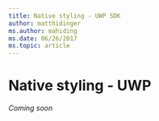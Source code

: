 ```yaml
---
title: Native styling - UWP SDK
author: matthidinger
ms.author: mahiding
ms.date: 06/26/2017
ms.topic: article
---
```


# Native styling - UWP

*Coming soon*

